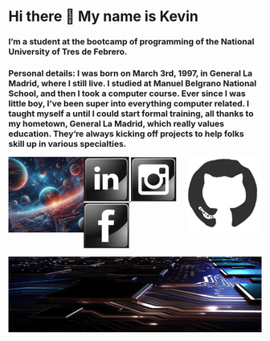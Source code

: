 <h1> Hi there 👋 My name is Kevin </h1>
<h3>I’m a student at the bootcamp of programming of the National University of Tres de Febrero.</h3>
<h3>Personal details: I was born on March 3rd, 1997, in General La Madrid, where I still live. I studied at Manuel Belgrano National School, and then I took a computer course.
Ever since I was little boy, I’ve been super into everything computer related. I taught myself a until I could start formal training, all thanks to my hometown, General La Madrid, which really values education. They’re always kicking off projects to help folks skill up in various specialties.</h3>
<img align="left" src="/image/OIG4.jpg" width="150"/><img align="right" src="/gif/200.webp" width="150"/>


<a href="https://www.linkedin.com/in/kevin-bustos/"><img width="90" length="90" src="https://github.com/kevinbustosk2/kevinbustosk2/blob/main/image/Screenshot_2.png">
</a><a href="https://www.instagram.com/kevink2b2/"><img width="90" length="90" src="https://github.com/kevinbustosk2/kevinbustosk2/blob/main/image/Screenshot_1.png"></a>
<a href="https://www.facebook.com/kevinbustosk"><img width="90" length="90" src="https://github.com/kevinbustosk2/kevinbustosk2/blob/main/image/Screenshot_3.png"></a>

<img src="/image/largo.jpg" width="1900" height="150"/>



  


  

  
 

